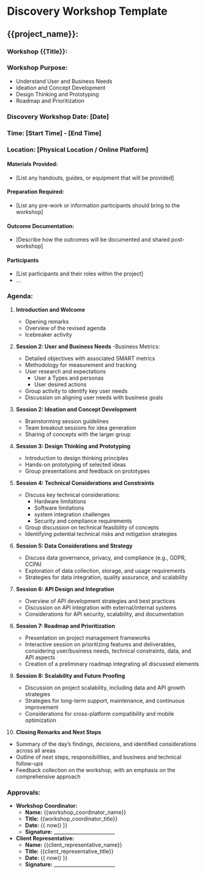 # Discovery Workshop Template

## {{project_name}}:

### Workshop {{Title}}:

### Workshop Purpose:  
- Understand User and Business Needs
- Ideation and Concept Development
- Design Thinking and Prototyping
- Roadmap and Prioritization

### Discovery Workshop Date: [Date]
### Time: [Start Time] - [End Time]
### Location: [Physical Location / Online Platform]

#### Materials Provided:
- [List any handouts, guides, or equipment that will be provided]

#### Preparation Required:  
- [List any pre-work or information participants should bring to the workshop]

#### Outcome Documentation:
- [Describe how the outcomes will be documented and shared post-workshop]

#### Participants
- [List participants and their roles within the project]
- ...

### Agenda:  
1. **Introduction and Welcome**
   - Opening remarks
   - Overview of the revised agenda
   - Icebreaker activity

2. **Session 2: User and Business Needs**
   -Business Metrics:
      - Detailed objectives with associated SMART metrics
      - Methodology for measurement and tracking
   - User research and expectations
      - User a Types and personas
      - User desired actions
   - Group activity to identify key user needs
   - Discussion on aligning user needs with business goals

3. **Session 2: Ideation and Concept Development**
   - Brainstorming session guidelines
   - Team breakout sessions for idea generation
   - Sharing of concepts with the larger group

4. **Session 3: Design Thinking and Prototyping**
   - Introduction to design thinking principles
   - Hands-on prototyping of selected ideas
   - Group presentations and feedback on prototypes

5. **Session 4: Technical Considerations and Constraints**
   - Discuss key technical considerations: 
      - Hardware limitations
      - Software limitations
      - system integration challenges
      - Security and compliance requirements
   - Group discussion on technical feasibility of concepts
   - Identifying potential technical risks and mitigation strategies

6. **Session 5: Data Considerations and Strategy**
   - Discuss data governance, privacy, and compliance (e.g., GDPR, CCPA)
   - Exploration of data collection, storage, and usage requirements
   - Strategies for data integration, quality assurance, and scalability

7. **Session 6: API Design and Integration**
   - Overview of API development strategies and best practices
   - Discussion on API integration with external/internal systems
   - Considerations for API security, scalability, and documentation

8. **Session 7: Roadmap and Prioritization**
   - Presentation on project management frameworks
   - Interactive session on prioritizing features and deliverables, considering user/business needs, technical constraints, data, and API aspects
   - Creation of a preliminary roadmap integrating all discussed elements

9. **Session 8: Scalability and Future Proofing**
   - Discussion on project scalability, including data and API growth strategies
   - Strategies for long-term support, maintenance, and continuous improvement
   - Considerations for cross-platform compatibility and mobile optimization

10. **Closing Remarks and Next Steps**
   - Summary of the day’s findings, decisions, and identified considerations across all areas
   - Outline of next steps, responsibilities, and business and technical follow-ups
   - Feedback collection on the workshop, with an emphasis on the comprehensive approach

### Approvals:
- **Workshop Coordinator:**
   - **Name:** {{workshop_coordinator_name}}
   - **Title:** {{workshop_coordinator_title}}
   - **Date:** {{ now() }}
   - **Signature:** _________________________
- **Client Representative:**
   - **Name:** {{client_representative_name}}
   - **Title:** {{client_representative_title}}
   - **Date:** {{ now() }}
   - **Signature:** _________________________